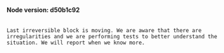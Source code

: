 #### Node version: d50b1c92
````

Last irreversible block is moving. We are aware that there are irregularities and we are performing tests to better understand the situation. We will report when we know more.

````